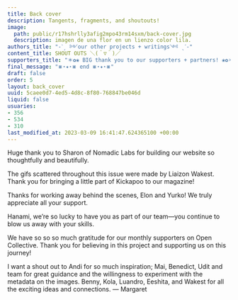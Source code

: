 ```yaml
---
title: Back cover
description: Tangents, fragments, and shoutouts!
image:
  path: public/r17hshrlly3afig2mpo43rm14sxm/back-cover.jpg
  description: imagen de una flor en un lienzo color lila.
authors_title: "-ˋˏ ༻our other projects + writings༺ ˎˊ-"
content_title: SHOUT OUTS ＼(＾▽＾)／
supporters_title: "＊✿❀ BIG thank you to our supporters + partners! ❀✿＊"
final_message: "⋇⋆✦⋆⋇ end ⋇⋆✦⋆⋇"
draft: false
order: 5
layout: back_cover
uuid: 5caee0d7-4ed5-4d8c-8f80-768847be046d
liquid: false
usuaries:
- 356
- 534
- 310
last_modified_at: 2023-03-09 16:41:47.624365100 +00:00
---
```


<p style="text-align:start">Huge thank you to Sharon of Nomadic Labs for building our website so thoughtfully and beautifully.</p><p style="text-align:start">The gifs scattered throughout this issue were made by Liaizon Wakest. Thank you for bringing a little part of Kickapoo to our magazine!</p><p style="text-align:start">Thanks for working away behind the scenes, Elon and Yurko! We truly appreciate all your support.</p><p style="text-align:start">Hanami, we’re so lucky to have you as part of our team—you continue to blow us away with your skills.</p><p style="text-align:start">We have so so so much gratitude for our monthly supporters on Open Collective. Thank you for believing in this project and supporting us on this journey!</p><p style="text-align:start">I want a shout out to Andi for so much inspiration; Mai, Benedict, Udit and team for great guidance and the willingness to experiment with the metadata on the images. Benny, Kola, Luandro, Eeshita, and Wakest for all the exciting ideas and connections. — Margaret</p>